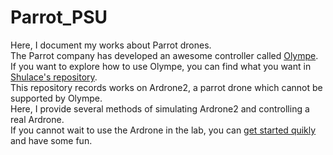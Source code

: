 Parrot_PSU
=======
Here, I document my works about Parrot drones. 
<br>The Parrot company has developed an awesome controller called [Olympe](https://developer.parrot.com/docs/olympe/). If you want to explore how to use Olympe, you can find what you want in [Shulace's repository](https://github.com/shulace13/parrot_PSU).
<br> This repository records works on Ardrone2, a parrot drone which cannot be supported by Olympe.
<br> Here, I provide several methods of simulating Ardrone2 and controlling a real Ardrone.
<br> If you cannot wait to use the Ardrone in the lab, you can [get started quikly](https://github.com/Shicheng-Liu/parrot_PSU/tree/master/control%20a%20physical%20drone) and have some fun.
